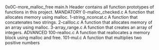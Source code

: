 0x0C-more_malloc_free 
main.h 
Header contains all function prototypes of functions in this project. 
MANDATORY 
0-malloc_checked.c 
A function that allocates memory using malloc. 
1-string_nconcat.c 
A function that concatenates two strings. 
2-callloc.c 
A function that allocates memory of an array using malloc. 
3-array_range.c 
A function that creates an array of integers. 
ADVANCED 
100-realloc.c 
A function that reallocates a memory block using malloc and free. 
101-mul.c 
A function that multiplies two positive numbers
